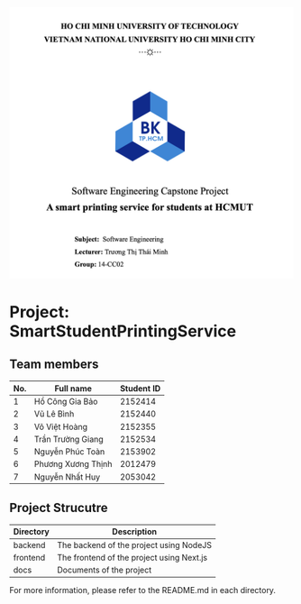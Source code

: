 ![Alt text](image.png)

# Project: SmartStudentPrintingService

## Team members

| No. | Full name          | Student ID |
| --- | ------------------ | ---------- |
| 1   | Hồ Công Gia Bảo    | 2152414    |
| 2   | Vũ Lê Bình         | 2152440    |
| 3   | Võ Việt Hoàng      | 2152355    |
| 4   | Trần Trường Giang  | 2152534    |
| 5   | Nguyễn Phúc Toàn   | 2153902    |
| 6   | Phương Xương Thịnh | 2012479    |
| 7   | Nguyễn Nhất Huy    | 2053042    |

## Project Strucutre

| Directory | Description                               |
| --------- | ----------------------------------------- |
| backend   | The backend of the project using NodeJS   |
| frontend  | The frontend of the project using Next.js |
| docs      | Documents of the project                  |

For more information, please refer to the README.md in each directory.
